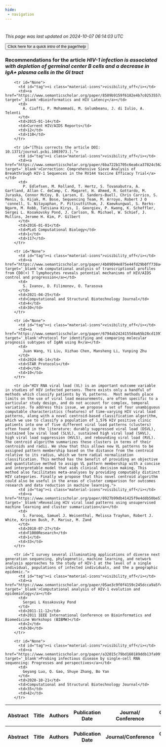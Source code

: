 ```yaml
---
hide:
 - navigation
---
```

<!DOCTYPE html>
#
<html lang="en">
<head>
  <meta charset="utf-8">
</head>

<body>
  <p>
  <i class="footer">This page was last updated on 2024-10-07 06:14:03 UTC</i>
  </p>
  
  <div class="note info" onclick="startIntro()">
    <p>
      <button type="button" class="buttons">
        <div style="display: flex; align-items: center;">
        Click here for a quick intro of the page! <i class="material-icons">help</i>
        </div>
      </button>
    </p>
  </div>

  <p>
  <h3 data-intro='Recommendations for the article'>
    Recommendations for the article <i>HIV-1 infection is associated with depletion of germinal center B cells and a decrease in IgA+ plasma cells in the GI tract</i>
  </h3>
  <table id="table1" class="display wrap" style="width:100%">
  <thead>
    <tr>
        <th data-intro='Click to view the abstract (if available)'>Abstract</th>
        <th>Title</th>
        <th>Authors</th>
        <th>Publication Date</th>
        <th>Journal/ Conference</th>
        <th>Citation count</th>
        <th data-intro='Highest h-index among the authors'>Highest h-index</th>
    </tr>
  </thead>
  <tbody>
    
        <tr id="None">
          <td id="tag"><i class="material-icons">visibility_off</i></td>
          <td><a href="https://www.semanticscholar.org/paper/8509b9159f6182e4b7c0253557a1a11eb56de119" target='_blank'>Bioinformatics and HIV Latency</a></td>
          <td>
            A. Ciuffi, P. Mohammadi, M. Golumbeanu, J. di Iulio, A. Telenti
          </td>
          <td>2015-01-14</td>
          <td>Current HIV/AIDS Reports</td>
          <td>12</td>
          <td>110</td>
        </tr>
    
        <tr id="[This corrects the article DOI: 10.1371/journal.pcbi.1003973.].">
          <td id="tag"><i class="material-icons">visibility_off</i></td>
          <td><a href="https://www.semanticscholar.org/paper/6ba722b1705c6ea6ca37824c562081c67623fb36" target='_blank'>Correction: Comprehensive Sieve Analysis of Breakthrough HIV-1 Sequences in the RV144 Vaccine Efficacy Trial</a></td>
          <td>
            P. Edlefsen, M. Rolland, T. Hertz, S. Tovanabutra, A. Gartland, Allan C. deCamp, C. Magaret, H. Ahmed, R. Gottardo, M. Juraska, Connor McCoy, B. Larsen, E. Sanders-Buell, Chris Carrico, S. Menis, G. Kijak, M. Bose, Sequencing Team, M. Arroyo, Robert J O 'connell, S. Nitayaphan, P. Pitisuttithum, J. Kaewkungwal, S. Rerks-Ngarm, M. Robb, Tatsiana Kirys, I. Georgiev, P. Kwong, K. Scheffler, Sergei L. Kosakovsky Pond, J. Carlson, N. Michael, W. Schief, J. Mullins, Jerome H. Kim, P. Gilbert
          </td>
          <td>2016-01-01</td>
          <td>PLoS Computational Biology</td>
          <td>1</td>
          <td>117</td>
        </tr>
    
        <tr id="None">
          <td id="tag"><i class="material-icons">visibility_off</i></td>
          <td><a href="https://www.semanticscholar.org/paper/4b09094e875e44fd29b0ff738a40bbb345c4cf2e" target='_blank'>A computational analysis of transcriptional profiles from CD8(+) T lymphocytes reveals potential mechanisms of HIV/AIDS control and progression</a></td>
          <td>
            S. Ivanov, D. Filimonov, O. Tarasova
          </td>
          <td>2021-04-25</td>
          <td>Computational and Structural Biotechnology Journal</td>
          <td>4</td>
          <td>30</td>
        </tr>
    
        <tr id="None">
          <td id="tag"><i class="material-icons">visibility_off</i></td>
          <td><a href="https://www.semanticscholar.org/paper/6794ab2424155d4a65b28cd139731c21d4d37aa2" target='_blank'>Protocol for identifying and comparing molecular prognosis subtypes of IgAN using R</a></td>
          <td>
            Juan Wang, Yi Liu, Xizhao Chen, Mansheng Li, Yunping Zhu
          </td>
          <td>2024-06-14</td>
          <td>STAR Protocols</td>
          <td>0</td>
          <td>10</td>
        </tr>
    
        <tr id="HIV RNA viral load (VL) is an important outcome variable in studies of HIV infected persons. There exists only a handful of methods which classify patients by VL patterns.  Most methods place limits on the use of viral load measurements, are often specific to a particular study design, and do not account for complex, temporal variation. To address this issue, we propose a set of four unambiguous computable characteristics (features) of time-varying HIV viral load patterns, along with a novel centroid-based classification algorithm, which we use to classify a population of 1,576 HIV positive clinic patients into one of five different viral load patterns (clusters) often found in the literature: durably suppressed viral load (DSVL), sustained low viral load (SLVL), sustained high viral load (SHVL), high viral load suppression (HVLS), and rebounding viral load (RVL). The centroid algorithm summarizes these clusters in terms of their centroids and radii. We show that this allows new VL patterns to be assigned pattern membership based on the distance from the centroid relative to its radius, which we term radial normalization classification. This method has the benefit of providing an objective and quantitative method to assign VL pattern membership with a concise and interpretable model that aids clinical decision making. This method also facilitates meta-analyses by providing computably distinct HIV categories. Finally we propose that this novel centroid algorithm could also be useful in the areas of cluster comparison for outcomes research and data reduction in machine learning.">
          <td id="tag"><i class="material-icons">visibility_off</i></td>
          <td><a href="https://www.semanticscholar.org/paper/0927b99db41425f9e4ddb50be574ef673935bd6f" target='_blank'>Revealing HIV viral load patterns using unsupervised machine learning and cluster summarization</a></td>
          <td>
            S. Farooq, Samuel J. Weisenthal, Melissa Trayhan, Robert J. White, Kristen Bush, P. Mariuz, M. Zand
          </td>
          <td>2018-07-27</td>
          <td>F1000Research</td>
          <td>1</td>
          <td>33</td>
        </tr>
    
        <tr id="I survey several illuminating applications of diverse next generation sequencing, phylogenetic, machine learning, and network analysis approaches to the study of HIV-1 at the level of a single individual, populations of infected individuals, and the a geographic epidemic.">
          <td id="tag"><i class="material-icons">visibility_off</i></td>
          <td><a href="https://www.semanticscholar.org/paper/05ae3c9f0f4159c245dcca9a5fc2262129307daf" target='_blank'>Computational analysis of HIV-1 evolution and epidemiology</a></td>
          <td>
            Sergei L Kosakovsky Pond
          </td>
          <td>2011-11-12</td>
          <td>2011 IEEE International Conference on Bioinformatics and Biomedicine Workshops (BIBMW)</td>
          <td>2</td>
          <td>38</td>
        </tr>
    
        <tr id="None">
          <td id="tag"><i class="material-icons">visibility_off</i></td>
          <td><a href="https://www.semanticscholar.org/paper/a32015c79bd160189ddb13fa99f034c432b94c59" target='_blank'>Probing infectious disease by single-cell RNA sequencing: Progresses and perspectives</a></td>
          <td>
            Geyang Luo, Q. Gao, Shuye Zhang, Bo Yan
          </td>
          <td>2020-10-21</td>
          <td>Computational and Structural Biotechnology Journal</td>
          <td>35</td>
          <td>42</td>
        </tr>
    
  </tbody>
  <tfoot>
    <tr>
        <th>Abstract</th>
        <th>Title</th>
        <th>Authors</th>
        <th>Publication Date</th>
        <th>Journal/Conference</th>
        <th>Citation count</th>
        <th>Highest h-index</th>
    </tr>
  </tfoot>
  </table>
  </p>

</body>

<script>
var dataTableOptions = {
        initComplete: function () {
        this.api()
            .columns()
            .every(function () {
                let column = this;
 
                // Create select element
                let select = document.createElement('select');
                select.add(new Option(''));
                column.footer().replaceChildren(select);
 
                // Apply listener for user change in value
                select.addEventListener('change', function () {
                    column
                        .search(select.value, {exact: true})
                        .draw();
                });

                // keep the width of the select element same as the column
                select.style.width = '100%';
 
                // Add list of options
                column
                    .data()
                    .unique()
                    .sort()
                    .each(function (d, j) {
                        select.add(new Option(d));
                    });
            });
    },
    scrollX: false,
    scrollCollapse: true,
    paging: true,
    fixedColumns: true,
    columnDefs: [
        {"className": "dt-center", "targets": "_all"},
        // set width for both columns 0 and 1 as 25%
        { width: '5%', targets: 0 },
        { width: '25%', targets: 1 },
        { width: '20%', targets: 2 },
        { width: '10%', targets: 3 },
        { width: '20%', targets: 4 }

      ],
    pageLength: 10,
    layout: {
        topStart: {
            buttons: ['copy', 'csv', 'excel', 'pdf', 'print']
        }
    }
  }
  new DataTable('#table1', dataTableOptions);
  
  var table = $('#table1').DataTable();
  $('#table1 tbody').on('click', 'td:first-child', function () {
    var tr = $(this).closest('tr');
    var row = table.row( tr );

    var rowId = tr.attr('id');
    // alert(rowId);

    if (row.child.isShown()) {
      // This row is already open - close it.
      row.child.hide();
      tr.removeClass('shown');
      tr.find('td:first-child').html('<i class="material-icons">visibility_off</i>');
    } else {
      // Open row.
      // row.child('foo').show();
      var content = '<div class="child-row-content"><strong>Abstract:</strong> ' + rowId + '</div>';
      row.child(content).show();
      tr.addClass('shown');
      tr.find('td:first-child').html('<i class="material-icons">visibility</i>');
    }
  });
</script>
<style>
  .child-row-content {
    text-align: justify;
    text-justify: inter-word;
    word-wrap: break-word; /* Ensure long words are broken */
    white-space: normal; /* Ensure text wraps to the next line */
    max-width: 100%; /* Ensure content does not exceed the table width */
    padding: 10px; /* Optional: add some padding for better readability */
    /* font size */
    font-size: small;
  }
</style>
</html>